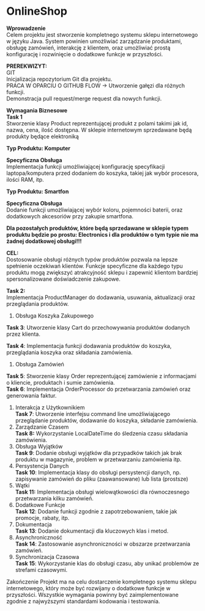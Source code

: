 # OnlineShop

**Wprowadzenie**  
Celem projektu jest stworzenie kompletnego systemu sklepu internetowego w języku Java. System powinien umożliwiać zarządzanie produktami, obsługę zamówień, interakcję z klientem, oraz umożliwiać prostą konfigurację i rozwinięcie o dodatkowe funkcje w przyszłości.

**PREREKWIZYT:**  
GIT  
Inicjalizacja repozytorium Git dla projektu.  
PRACA W OPARCIU O GITHUB FLOW -> Utworzenie gałęzi dla różnych funkcji.  
Demonstracja pull request/merge request dla nowych funkcji.  

**Wymagania Biznesowe**  
**Task 1**  
Stworzenie klasy Product reprezentującej produkt z polami takimi jak id, nazwa, cena, ilość dostępna.
W sklepie internetowym sprzedawane będą produkty będące elektroniką

**Typ Produktu: Komputer**  

**Specyficzna Obsługa**  
Implementacja funkcji umożliwiającej konfigurację specyfikacji laptopa/komputera przed dodaniem do koszyka, takiej jak wybór procesora, ilości RAM, itp.

**Typ Produktu: Smartfon**  

**Specyficzna Obsługa**  
Dodanie funkcji umożliwiającej wybór koloru, pojemności baterii, oraz dodatkowych akcesoriów przy zakupie smartfona.

**Dla pozostałych produktów, które będą sprzedawane w sklepie typem produktu będzie po prostu: Electronics i dla produktów o tym typie nie ma żadnej dodatkowej obsługi!!!**  

**CEL:**  
Dostosowanie obsługi różnych typów produktów pozwala na lepsze spełnienie oczekiwań klientów. Funkcje specyficzne dla każdego typu produktu mogą zwiększyć atrakcyjność sklepu i zapewnić klientom bardziej spersonalizowane doświadczenie zakupowe.

**Task 2:**  
Implementacja ProductManager do dodawania, usuwania, aktualizacji oraz przeglądania produktów.

1. Obsługa Koszyka Zakupowego  

**Task 3**: Utworzenie klasy Cart do przechowywania produktów dodanych przez klienta.

**Task 4**: Implementacja funkcji dodawania produktów do koszyka, przeglądania koszyka oraz składania zamówienia.

1. Obsługa Zamówień

**Task 5**: Stworzenie klasy Order reprezentującej zamówienie z informacjami o kliencie, produktach i sumie zamówienia.  
**Task 6**: Implementacja OrderProcessor do przetwarzania zamówień oraz generowania faktur.  
1. Interakcja z Użytkownikiem  
**Task 7**: Utworzenie interfejsu command line umożliwiającego przeglądanie produktów, dodawanie do koszyka, składanie zamówienia.  
1. Zarządzanie Czasem  
**Task 8:** Wykorzystanie LocalDateTime do śledzenia czasu składania zamówienia.  
2. Obsługa Wyjątków  
**Task 9**: Dodanie obsługi wyjątków dla przypadków takich jak brak produktu w magazynie, problem w przetwarzaniu zamówienia itp.  
3. Persystencja Danych  
**Task 10**: Implementacja klasy do obsługi persystencji danych, np. zapisywanie zamówień do pliku (zaawansowane) lub lista (prostsze)  
4. Wątki  
**Task 11:** Implementacja obsługi wielowątkowości dla równoczesnego przetwarzania kilku zamówień.  
5. Dodatkowe Funkcje  
**Task 12**: Dodanie funkcji zgodnie z zapotrzebowaniem, takie jak promocje, rabaty, itp.  
6. Dokumentacja  
**Task 13**: Dodanie dokumentacji dla kluczowych klas i metod.  
7. Asynchroniczność  
**Task 14**: Zastosowanie asynchroniczności w obszarze przetwarzania zamówień.  
8. Synchronizacja Czasowa  
**Task 15**: Wykorzystanie klas do obsługi czasu, aby unikać problemów ze strefami czasowymi.  

Zakończenie
Projekt ma na celu dostarczenie kompletnego systemu sklepu internetowego, który może być rozwijany o dodatkowe funkcje w przyszłości. Wszystkie wymagania powinny być zaimplementowane zgodnie z najwyższymi standardami kodowania i testowania.

